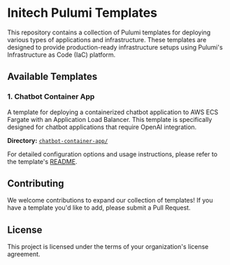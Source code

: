 # Initech Pulumi Templates

This repository contains a collection of Pulumi templates for deploying various types of applications and infrastructure. These templates are designed to provide production-ready infrastructure setups using Pulumi's Infrastructure as Code (IaC) platform.

## Available Templates

### 1. Chatbot Container App

A template for deploying a containerized chatbot application to AWS ECS Fargate with an Application Load Balancer. This template is specifically designed for chatbot applications that require OpenAI integration.

**Directory:** [`chatbot-container-app/`](chatbot-container-app/)

For detailed configuration options and usage instructions, please refer to the template's [README](chatbot-container-app/README.md).

## Contributing

We welcome contributions to expand our collection of templates! If you have a template you'd like to add, please submit a Pull Request.

## License

This project is licensed under the terms of your organization's license agreement.
